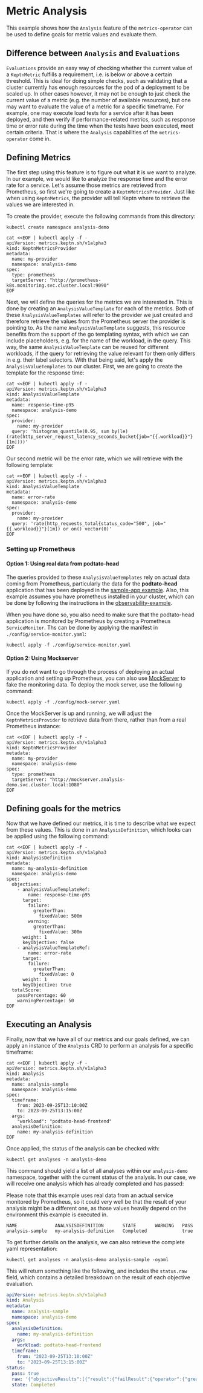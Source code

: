 # Metric Analysis

This example shows how the `Analysis` feature of the `metrics-operator` can be used to
define goals for metric values and evaluate them.

## Difference between `Analysis` and `Evaluations`

`Evaluations` provide an easy way of checking whether the current value of a `KeptnMetric` fulfills
a requirement, i.e. is below or above a certain threshold.
This is ideal for doing simple checks, such as validating that a cluster currently has
enough resources for the pod of a deployment to be scaled up.
In other cases however, it may not be enough to just check the current value of a metric (e.g. the number of
available resources), but one may want to evaluate the value of a metric for a specific timeframe.
For example, one may execute load tests for a service after it has been deployed, and then verify
if performance-related metrics, such as response time or error rate during the time
when the tests have been executed, meet certain criteria.
That is where the `Analysis` capabilities of the `metrics-operator` come in.

## Defining Metrics

The first step using this feature is to figure out what it is we want to analyze.
In our example, we would like to analyze the response time and the error rate for a service.
Let's assume those metrics are retrieved from Prometheus, so first we're going to create a `KeptnMetricsProvider`.
Just like when using `KeptnMetrics`, the provider will tell Keptn where to retrieve the values we are interested in.

To create the provider, execute the following commands from this directory:

```shell
kubectl create namespace analysis-demo
```

```shell
cat <<EOF | kubectl apply -f - 
apiVersion: metrics.keptn.sh/v1alpha3
kind: KeptnMetricsProvider
metadata:
  name: my-provider
  namespace: analysis-demo
spec:
  type: prometheus
  targetServer: "http://prometheus-k8s.monitoring.svc.cluster.local:9090"
EOF
```

Next, we will define the queries for the metrics we are interested in.
This is done by creating an `AnalysisValueTemplate` for each of the metrics.
Both of these `AnalysisValueTemplates` will refer to the provider we just created and therefore
retrieve the values from the Prometheus server the provider is pointing to.
As the name `AnalysisValueTemplate` suggests, this resource benefits from the support of the
go templating syntax, with which we can include placeholders, e.g. for the name of the workload, in the query.
This way, the same `AnalysisValueTemplate` can be reused for different workloads, if the query
for retrieving the value relevant for them only differs in e.g. their label selectors.
With that being said, let's apply the `AnalysisValueTemplates` to our cluster.
First, we are going to create the template for the response time:

```shell
cat <<EOF | kubectl apply -f - 
apiVersion: metrics.keptn.sh/v1alpha3
kind: AnalysisValueTemplate
metadata:
  name: response-time-p95
  namespace: analysis-demo
spec:
  provider:
    name: my-provider
  query: 'histogram_quantile(0.95, sum by(le) (rate(http_server_request_latency_seconds_bucket{job="{{.workload}}"}[1m])))'
EOF
```

Our second metric will be the error rate, which we will retrieve with the following template:

```shell
cat <<EOF | kubectl apply -f - 
apiVersion: metrics.keptn.sh/v1alpha3
kind: AnalysisValueTemplate
metadata:
  name: error-rate
  namespace: analysis-demo
spec:
  provider:
    name: my-provider
  query: 'rate(http_requests_total{status_code="500", job="{{.workload}}"}[1m]) or on() vector(0)'
EOF
```

### Setting up Prometheus

#### Option 1: Using real data from podtato-head

The queries provided to these `AnalysisValueTemplates` rely on actual data coming from Prometheus, particularly
the data for the **podtato-head** application that has been deployed in the [sample-app example](../../sample-app/README.md).
Also, this example assumes you have prometheus installed in your cluster, which can be done
by following the instructions in the [observability-example](../observability/README.md).

When you have done so, you also need to make sure that the podtato-head application is monitored by Prometheus by
creating a Prometheus `ServiceMonitor`.
Ths can be done by applying the manifest in `./config/service-monitor.yaml`:

```shell
kubectl apply -f ./config/service-monitor.yaml
```

#### Option 2: Using Mockserver

If you do not want to go through the process of deploying an actual application and setting up Prometheus, you can also use
[MockServer](https://www.mock-server.com) to fake the monitoring data.
To deploy the mock server, use the following command:

```shell
kubectl apply -f ./config/mock-server.yaml
```

Once the MockServer is up and running, we will adjust the `KeptnMetricsProvider` to retrieve data from there,
rather than from a real Prometheus instance:

```shell
cat <<EOF | kubectl apply -f - 
apiVersion: metrics.keptn.sh/v1alpha3
kind: KeptnMetricsProvider
metadata:
  name: my-provider
  namespace: analysis-demo
spec:
  type: prometheus
  targetServer: "http://mockserver.analysis-demo.svc.cluster.local:1080"
EOF
```

## Defining goals for the metrics

Now that we have defined our metrics, it is time to describe what we expect from these values.
This is done in an `AnalysisDefinition`, which looks can be applied using the following command:

```shell
cat <<EOF | kubectl apply -f - 
apiVersion: metrics.keptn.sh/v1alpha3
kind: AnalysisDefinition
metadata:
  name: my-analysis-definition
  namespace: analysis-demo
spec:
  objectives:
    - analysisValueTemplateRef:
        name: response-time-p95
      target:
        failure:
          greaterThan:
            fixedValue: 500m
        warning:
          greaterThan:
            fixedValue: 300m
      weight: 1
      keyObjective: false
    - analysisValueTemplateRef:
        name: error-rate
      target:
        failure:
          greaterThan:
            fixedValue: 0
      weight: 1
      keyObjective: true
  totalScore:
    passPercentage: 60
    warningPercentage: 50
EOF
```

## Executing an Analysis

Finally, now that we have all of our metrics and our goals defined, we can apply an instance of the `Analysis` CRD
to perform an analysis for a specific timeframe:

```shell
cat <<EOF | kubectl apply -f - 
apiVersion: metrics.keptn.sh/v1alpha3
kind: Analysis
metadata:
  name: analysis-sample
  namespace: analysis-demo
spec:
  timeframe:
    from: 2023-09-25T13:10:00Z
    to: 2023-09-25T13:15:00Z
  args:
    "workload": "podtato-head-frontend"
  analysisDefinition:
    name: my-analysis-definition
EOF
```

Once applied, the status of the analysis can be checked with:

```shell
kubectl get analyses -n analysis-demo
```

This command should yield a list of all analyses within our `analysis-demo` namespace,
together with the current status of the analysis.
In our case, we will receive one analysis which has already completed and has passed:

Please note that this example uses real data from an actual service monitored by Prometheus,
so it could very well be that the result of your analysis might be a different one,
as those values heavily depend on the environment this example is executed in.

```shell
NAME              ANALYSISDEFINITION       STATE       WARNING   PASS
analysis-sample   my-analysis-definition   Completed             true
```

To get further details on the analysis, we can also retrieve the complete yaml representation:

```shell
kubectl get analyses -n analysis-demo analysis-sample -oyaml 
```

This will return something like the following, and includes the `status.raw` field, which contains a detailed
breakdown on the result of each objective evaluation.

```yaml
apiVersion: metrics.keptn.sh/v1alpha3
kind: Analysis
metadata:
  name: analysis-sample
  namespace: analysis-demo
spec:
  analysisDefinition:
    name: my-analysis-definition
  args:
    workload: podtato-head-frontend
  timeframe:
    from: "2023-09-25T13:10:00Z"
    to: "2023-09-25T13:15:00Z"
status:
  pass: true
  raw: '{"objectiveResults":[{"result":{"failResult":{"operator":{"greaterThan":{"fixedValue":"500m"}},"fulfilled":false},"warnResult":{"operator":{"greaterThan":{"fixedValue":"300m"}},"fulfilled":false},"warning":false,"pass":true},"objective":{"analysisValueTemplateRef":{"name":"response-time-p95"},"target":{"failure":{"greaterThan":{"fixedValue":"500m"}},"warning":{"greaterThan":{"fixedValue":"300m"}}},"weight":1},"value":0.00475,"score":1},{"result":{"failResult":{"operator":{"greaterThan":{"fixedValue":"0"}},"fulfilled":false},"warnResult":{"operator":{},"fulfilled":false},"warning":false,"pass":true},"objective":{"analysisValueTemplateRef":{"name":"error-rate"},"target":{"failure":{"greaterThan":{"fixedValue":"0"}}},"weight":1,"keyObjective":true},"value":0,"score":1}],"totalScore":2,"maximumScore":2,"pass":true,"warning":false}'
  state: Completed
```
